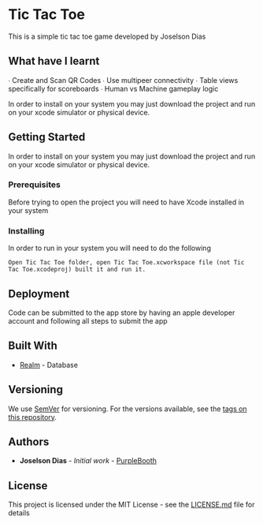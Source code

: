 # Tic Tac Toe

This is a simple tic tac toe game developed by Joselson Dias

## What have I learnt

∙ Create and Scan QR Codes
∙ Use multipeer connectivity
∙ Table views specifically for scoreboards
∙ Human vs Machine gameplay logic

In order to install on your system you may just download the project and run on your xcode simulator or physical device.

## Getting Started

In order to install on your system you may just download the project and run on your xcode simulator or physical device.

### Prerequisites

Before trying to open the project you will need to have Xcode installed in your system


### Installing

In order to run in your system you will need to do the following


```
Open Tic Tac Toe folder, open Tic Tac Toe.xcworkspace file (not Tic Tac Toe.xcodeproj) built it and run it.
```

## Deployment

Code can be submitted to the app store by having an apple developer account and following all steps to submit the app

## Built With

* [Realm](https://realm.io) - Database



## Versioning

We use [SemVer](http://semver.org/) for versioning. For the versions available, see the [tags on this repository](https://github.com/JCassio1/Tic-Tac-Toe). 

## Authors

* **Joselson Dias** - *Initial work* - [PurpleBooth](https://github.com/PurpleBooth)


## License

This project is licensed under the MIT License - see the [LICENSE.md](LICENSE.md) file for details
